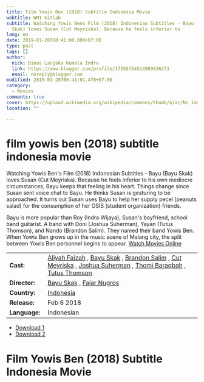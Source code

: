 ```yaml
---
title: Film Yowis Ben (2018) Subtitle Indonesia Movie
webtitle: WMI Gitlab
subtitle: Watching Yowis Bens Film (2018) Indonesian Subtitles - Bayu (Bayu
  Skak) loves Susan (Cut Meyriska). Because he feels inferior to
lang: en
date: 2019-01-28T00:41:00.000+07:00
type: post
tags: []
author:
  nick: Dimas Lanjaka Kumala Indra
  link: https://www.blogger.com/profile/17555754514989936273
  email: noreply@blogger.com
modified: 2019-01-28T00:41:01.478+07:00
category:
  - Movies
comments: true
cover: https://upload.wikimedia.org/wikipedia/commons/thumb/a/ac/No_image_available.svg/2048px-No_image_available.svg.png
location: ""

---
```


<h1 for="title" class="notranslate">film yowis ben (2018) subtitle indonesia  movie</h1>  <div>  <div class="entry-content entry-content-single" itemprop="description">  <p> <span class="notranslate"> Watching Yowis Ben's Film (2018) Indonesian Subtitles - Bayu (Bayu Skak) loves Susan (Cut Meyriska).</span> <span class="notranslate"> Because he feels inferior to his own mediocre circumstances, Bayu keeps that feeling in his heart.</span> <span class="notranslate"> Things change since Susan sent voice chat to Bayu.</span> <span class="notranslate"> He thinks Susan is gesturing to be approached.</span> <span class="notranslate"> It turns out Susan uses Bayu to help her supply pecel (peanuts salad) for the consumption of her OSIS (student organization) friends.</span> </p>  <p> <span class="notranslate"> Bayu is more popular than Roy (Indra Wijaya), Susan's boyfriend, school band guitarist.</span> <span class="notranslate"> A band with Doni (Joshua Suherman), Yayan (Tutus Thomson), and Nando (Brandon Salim).</span> <span class="notranslate"> They named their band Yowis Ben.</span> <span class="notranslate"> When Yowis Ben grows up in the music scene of Malang city, the split between Yowis Ben personnel begins to appear.</span> <span class="notranslate"> <a href="https://dimaslanjaka.github.io/page/safelink.html?url=aHR0cDovL2RvaW1vdmllLmNvbQ==" target="_blank">Watch Movies Online</a></span> </p>  <table>  <tbody><tr>  <td width="20%"> <span class="notranslate"> <strong>Cast:</strong></span> </td>  <td> <span class="notranslate"> <span><span><a href="http://web-manajemen.blogspot.com/p/search.html?q=cast%20aliyah%20faizah" rel="tag">Aliyah Faizah</a></span></span> , <span><span><a href="http://web-manajemen.blogspot.com/p/search.html?q=cast%20bayu%20skak" rel="tag">Bayu Skak</a></span></span> , <span><span><a href="http://web-manajemen.blogspot.com/p/search.html?q=cast%20brandon%20salim" rel="tag">Brandon Salim</a></span></span> , <span><span><a href="http://web-manajemen.blogspot.com/p/search.html?q=cast%20cut%20meyriska" rel="tag">Cut Meyriska</a></span></span> , <span><span><a href="http://web-manajemen.blogspot.com/p/search.html?q=cast%20joshua%20suherman" rel="tag">Joshua Suherman</a></span></span> , <span><span><a href="http://web-manajemen.blogspot.com/p/search.html?q=cast%20thomi%20baraqbah" rel="tag">Thomi Baraqbah</a></span></span> , <span><span><a href="http://web-manajemen.blogspot.com/p/search.html?q=cast%20tutus%20thomson" rel="tag">Tutus Thomson</a></span></span></span> </td>  </tr>  <tr>  <td width="20%"> <span class="notranslate"> <strong>Director:</strong></span> </td>  <td> <span class="notranslate"> <span><span><a href="http://web-manajemen.blogspot.com/p/search.html?q=director%20bayu%20skak" rel="tag">Bayu Skak</a></span></span> , <span><span><a href="http://web-manajemen.blogspot.com/p/search.html?q=director%20fajar%20nugros" rel="tag">Fajar Nugros</a></span></span></span> </td>  </tr>  <tr>  <td width="20%"> <span class="notranslate"> <strong>Country:</strong></span> </td>  <td> <span class="notranslate"> <span><a href="http://web-manajemen.blogspot.com/p/search.html?q=country%20indonesia" rel="tag">Indonesia</a></span></span> </td>  </tr>  <tr>  <td width="20%"> <span class="notranslate"> <strong>Release:</strong></span> </td>  <td><time itemprop="dateCreated" datetime="2018-02-06T00:00:00+00:00"><span class="notranslate"> <span>Feb 6 2018</span></span> </time></td>  </tr>  <tr>  <td width="20%"> <span class="notranslate"> <strong>Language:</strong></span> </td>  <td> <span class="notranslate"> <span property="inLanguage">Indonesian</span></span> </td>  </tr>  </tbody></table>  <p></p>  <div id="download" class="gmr-download-wrap clearfix"><ul class="list-inline gmr-download-list clearfix">  <li> <a href="https://dimaslanjaka.github.io/page/safelink.html?url=aHR0cHM6Ly9vbG9hZC5zdHJlYW0vZi9wMDNpdUx2WFVLOA==" class="button" rel="nofollow" target="_blank" title="Download link 1 Yowis Ben (2018)"><span class="icon_download" aria-hidden="true"></span></a> <span class="notranslate"> <a href="https://dimaslanjaka.github.io/page/safelink.html?url=aHR0cHM6Ly9vbG9hZC5zdHJlYW0vZi9wMDNpdUx2WFVLOA==" class="button" rel="nofollow" target="_blank" title="Download link 1 Yowis Ben (2018)">Download 1</a></span> </li>  <li> <a href="https://dimaslanjaka.github.io/page/safelink.html?url=aHR0cDovL212ZG93bjIxLmNvbS95b3dpcy1iZW4tMjAxOC8=" class="button" rel="nofollow" target="_blank" title="Download link 2 Yowis Ben (2018)"><span class="icon_download" aria-hidden="true"></span></a> <span class="notranslate"> <a href="https://dimaslanjaka.github.io/page/safelink.html?url=aHR0cDovL212ZG93bjIxLmNvbS95b3dpcy1iZW4tMjAxOC8=" class="button" rel="nofollow" target="_blank" title="Download link 2 Yowis Ben (2018)">Download 2</a></span> </li>  </ul></div>  <div class="gmr-grid idmuvi-core"><div class="row grid-container"><div class="clearfix"></div></div></div>  </div>  <h1 for="title"> <span class="notranslate"> Film Yowis Ben (2018) Subtitle Indonesia Movie</span> </h1>  </div>  <script src="https://codepen.io/dimaslanjaka/pen/aQRrbR.js"></script>  